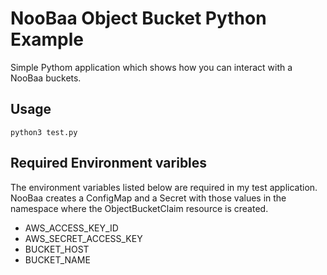 # NooBaa Object Bucket Python Example 
Simple Pythom application which shows how you can interact with a NooBaa buckets.


## Usage

```
python3 test.py

```

## Required Environment varibles
The environment variables listed below are required in my test application. NooBaa creates a ConfigMap and a Secret with those values in the namespace where the ObjectBucketClaim resource is created.

* AWS\_ACCESS\_KEY\_ID	
* AWS\_SECRET\_ACCESS\_KEY
* BUCKET\_HOST
* BUCKET\_NAME

